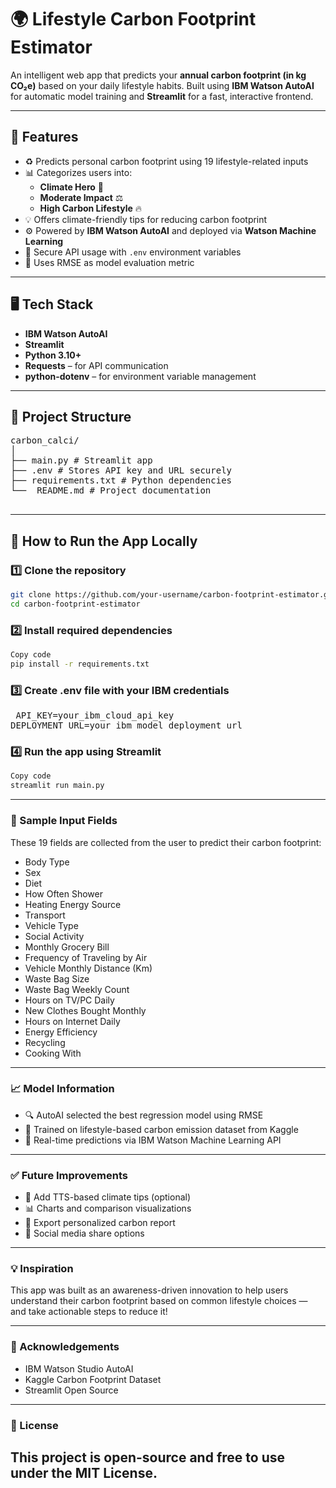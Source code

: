 # 🌍  Lifestyle Carbon Footprint Estimator

An intelligent web app that predicts your **annual carbon footprint (in kg CO₂e)** based on your daily lifestyle habits. Built using **IBM Watson AutoAI** for automatic model training and **Streamlit** for a fast, interactive frontend.

---

## 📌 Features

- ♻️ Predicts personal carbon footprint using 19 lifestyle-related inputs
- 📊 Categorizes users into:
  - **Climate Hero** 🌱
  - **Moderate Impact** ⚖️
  - **High Carbon Lifestyle** 🔥
- 💡 Offers climate-friendly tips for reducing carbon footprint
- ⚙️ Powered by **IBM Watson AutoAI** and deployed via **Watson Machine Learning**
- 🔐 Secure API usage with `.env` environment variables
- 🧠 Uses RMSE as model evaluation metric

---

## 🖥️ Tech Stack

- **IBM Watson AutoAI**
- **Streamlit**
- **Python 3.10+**
- **Requests** – for API communication
- **python-dotenv** – for environment variable management

---

## 📂 Project Structure
<pre>
carbon_calci/
│
├── main.py # Streamlit app
├── .env # Stores API key and URL securely
├── requirements.txt # Python dependencies
└──  README.md # Project documentation
 </pre>
---

## 🚀 How to Run the App Locally

### 1️⃣ Clone the repository
```bash
git clone https://github.com/your-username/carbon-footprint-estimator.git
cd carbon-footprint-estimator
```
### 2️⃣ Install required dependencies
``` bash
Copy code
pip install -r requirements.txt
```
### 3️⃣ Create .env file with your IBM credentials
<pre> API_KEY=your_ibm_cloud_api_key 
DEPLOYMENT_URL=your_ibm_model_deployment_url </pre>
### 4️⃣ Run the app using Streamlit
```bash
Copy code
streamlit run main.py
```
--- 

### 🔢 Sample Input Fields
These 19 fields are collected from the user to predict their carbon footprint:

- Body Type
- Sex
- Diet
- How Often Shower
- Heating Energy Source
- Transport
- Vehicle Type
- Social Activity
- Monthly Grocery Bill
- Frequency of Traveling by Air
- Vehicle Monthly Distance (Km)
- Waste Bag Size
- Waste Bag Weekly Count
- Hours on TV/PC Daily
- New Clothes Bought Monthly
- Hours on Internet Daily
- Energy Efficiency
- Recycling
- Cooking With

---

### 📈 Model Information
-   🔍 AutoAI selected the best regression model using RMSE
-   🧪 Trained on lifestyle-based carbon emission dataset from Kaggle
-    🔄 Real-time predictions via IBM Watson Machine Learning API

---

### ✅ Future Improvements
- 📢 Add TTS-based climate tips (optional)
- 📊 Charts and comparison visualizations
- 📝 Export personalized carbon report
- 🔗 Social media share options

---

### 💡 Inspiration
This app was built as an awareness-driven innovation to help  users understand their carbon footprint based on common lifestyle choices — and take actionable steps to reduce it!

---

### 🤝 Acknowledgements
-   IBM Watson Studio AutoAI
-   Kaggle Carbon Footprint Dataset
-   Streamlit Open Source

---

### 📜 License
This project is open-source and free to use under the MIT License.
---

